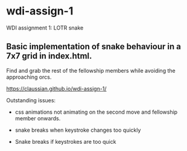 # wdi-assign-1
WDI assignment 1: LOTR snake

## Basic implementation of snake behaviour in a 7x7 grid in index.html.

Find and grab the rest of the fellowship members while avoiding the approaching orcs.

https://claussian.github.io/wdi-assign-1/

Outstanding issues:

* css animations not animating on the second move and fellowship member onwards.

* snake breaks when keystroke changes too quickly

* Snake breaks if keystrokes are too quick

